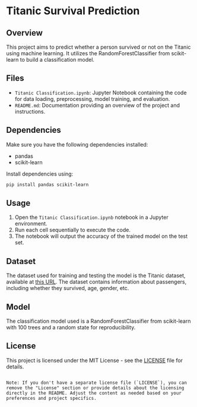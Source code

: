 
# Titanic Survival Prediction

## Overview
This project aims to predict whether a person survived or not on the Titanic using machine learning. It utilizes the RandomForestClassifier from scikit-learn to build a classification model.

## Files
- `Titanic Classification.ipynb`: Jupyter Notebook containing the code for data loading, preprocessing, model training, and evaluation.
- `README.md`: Documentation providing an overview of the project and instructions.

## Dependencies
Make sure you have the following dependencies installed:
- pandas
- scikit-learn

Install dependencies using:
```bash
pip install pandas scikit-learn
```

## Usage
1. Open the `Titanic Classification.ipynb` notebook in a Jupyter environment.
2. Run each cell sequentially to execute the code.
3. The notebook will output the accuracy of the trained model on the test set.

## Dataset
The dataset used for training and testing the model is the Titanic dataset, available at [this URL](https://raw.githubusercontent.com/datasciencedojo/datasets/master/titanic.csv). The dataset contains information about passengers, including whether they survived, age, gender, etc.

## Model
The classification model used is a RandomForestClassifier from scikit-learn with 100 trees and a random state for reproducibility.

## License
This project is licensed under the MIT License - see the [LICENSE](LICENSE) file for details.
```

Note: If you don't have a separate license file (`LICENSE`), you can remove the "License" section or provide details about the licensing directly in the README. Adjust the content as needed based on your preferences and project specifics.
